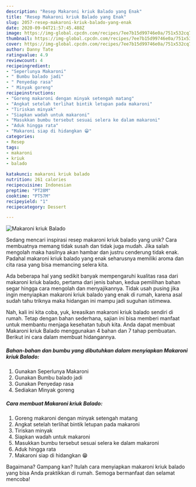 ```yaml
---
description: "Resep Makaroni kriuk Balado yang Enak"
title: "Resep Makaroni kriuk Balado yang Enak"
slug: 2057-resep-makaroni-kriuk-balado-yang-enak
date: 2020-09-04T21:57:45.488Z
image: https://img-global.cpcdn.com/recipes/7ee7b15d99746e0a/751x532cq70/makaroni-kriuk-balado-foto-resep-utama.jpg
thumbnail: https://img-global.cpcdn.com/recipes/7ee7b15d99746e0a/751x532cq70/makaroni-kriuk-balado-foto-resep-utama.jpg
cover: https://img-global.cpcdn.com/recipes/7ee7b15d99746e0a/751x532cq70/makaroni-kriuk-balado-foto-resep-utama.jpg
author: Danny Tate
ratingvalue: 4.9
reviewcount: 4
recipeingredient:
- "Seperlunya Makaroni"
- " Bumbu balado jadi"
- " Penyedap rasa"
- " Minyak goreng"
recipeinstructions:
- "Goreng makaroni dengan minyak setengah matang"
- "Angkat setelah terlihat bintik letupan pada makaroni"
- "Tiriskan minyak"
- "Siapkan wadah untuk makaroni"
- "Masukkan bumbu tersebut sesuai selera ke dalam makaroni"
- "Aduk hingga rata"
- "Makaroni siap di hidangkan 😁"
categories:
- Resep
tags:
- makaroni
- kriuk
- balado

katakunci: makaroni kriuk balado 
nutrition: 261 calories
recipecuisine: Indonesian
preptime: "PT28M"
cooktime: "PT57M"
recipeyield: "1"
recipecategory: Dessert

---
```



![Makaroni kriuk Balado](https://img-global.cpcdn.com/recipes/7ee7b15d99746e0a/751x532cq70/makaroni-kriuk-balado-foto-resep-utama.jpg)

Sedang mencari inspirasi resep makaroni kriuk balado yang unik? Cara membuatnya memang tidak susah dan tidak juga mudah. Jika salah mengolah maka hasilnya akan hambar dan justru cenderung tidak enak. Padahal makaroni kriuk balado yang enak seharusnya memiliki aroma dan cita rasa yang bisa memancing selera kita.



Ada beberapa hal yang sedikit banyak mempengaruhi kualitas rasa dari makaroni kriuk balado, pertama dari jenis bahan, kedua pemilihan bahan segar hingga cara mengolah dan menyajikannya. Tidak usah pusing jika ingin menyiapkan makaroni kriuk balado yang enak di rumah, karena asal sudah tahu triknya maka hidangan ini mampu jadi suguhan istimewa.


Nah, kali ini kita coba, yuk, kreasikan makaroni kriuk balado sendiri di rumah. Tetap dengan bahan sederhana, sajian ini bisa memberi manfaat untuk membantu menjaga kesehatan tubuh kita. Anda dapat membuat Makaroni kriuk Balado menggunakan 4 bahan dan 7 tahap pembuatan. Berikut ini cara dalam membuat hidangannya.

<!--inarticleads1-->

##### Bahan-bahan dan bumbu yang dibutuhkan dalam menyiapkan Makaroni kriuk Balado:

1. Gunakan Seperlunya Makaroni
1. Gunakan  Bumbu balado jadi
1. Gunakan  Penyedap rasa
1. Sediakan  Minyak goreng




<!--inarticleads2-->

##### Cara membuat Makaroni kriuk Balado:

1. Goreng makaroni dengan minyak setengah matang
1. Angkat setelah terlihat bintik letupan pada makaroni
1. Tiriskan minyak
1. Siapkan wadah untuk makaroni
1. Masukkan bumbu tersebut sesuai selera ke dalam makaroni
1. Aduk hingga rata
1. Makaroni siap di hidangkan 😁




Bagaimana? Gampang kan? Itulah cara menyiapkan makaroni kriuk balado yang bisa Anda praktikkan di rumah. Semoga bermanfaat dan selamat mencoba!

